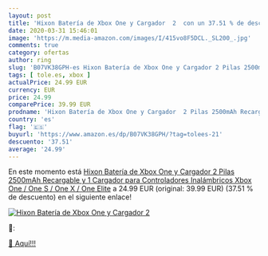 ```yaml
---
layout: post
title: 'Hixon Batería de Xbox One y Cargador  2  con un 37.51 % de descuento'
date: 2020-03-31 15:46:01
image: 'https://m.media-amazon.com/images/I/415vo8F5DCL._SL200_.jpg'
comments: true
category: ofertas
author: ring
slug: 'B07VK38GPH-es Hixon Batería de Xbox One y Cargador 2 Pilas 2500mAh...'
tags: [ tole.es, xbox ]
actualPrice: 24.99 EUR
currency: EUR
price: 24.99
comparePrice: 39.99 EUR
prodname: 'Hixon Batería de Xbox One y Cargador  2 Pilas 2500mAh Recargable y 1 Cargador para Controladores Inalámbricos Xbox One / One S / One X / One Elite'
country: 'es'
flag: '🇪🇸'
buyurl: 'https://www.amazon.es/dp/B07VK38GPH/?tag=tolees-21'
descuento: '37.51'
average: '24.99'
---
```


En este momento está [Hixon Batería de Xbox One y Cargador  2 Pilas 2500mAh Recargable y 1 Cargador para Controladores Inalámbricos Xbox One / One S / One X / One Elite](https://www.amazon.es/dp/B07VK38GPH/?tag=tolees-21) a 24.99 EUR (original: 39.99 EUR) (37.51 %  de descuento) en el siguiente enlace!

[![Hixon Batería de Xbox One y Cargador  2 ](https://m.media-amazon.com/images/I/415vo8F5DCL._SL200_.jpg)](https://www.amazon.es/dp/B07VK38GPH/?tag=tolees-21)

🔎:


[🛒 Aquí!!!](https://www.amazon.es/dp/B07VK38GPH/?tag=tolees-21)
